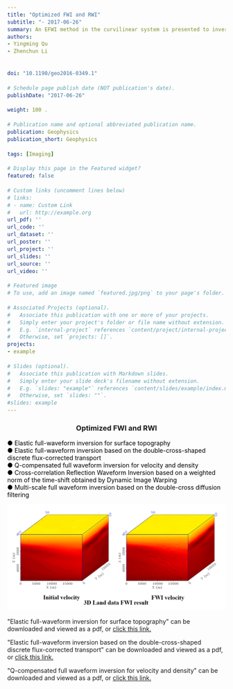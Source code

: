 ```yaml
---
title: "Optimized FWI and RWI"
subtitle: "- 2017-06-26"
summary: An EFWI method in the curvilinear system is presented to invert velocities for areas with surface topography. This method meshes the regions near the surface topography into body-fitted grids, and areas off surface regions into rectangular grids.
authors:
- Yingming Qu
- Zhenchun Li


doi: "10.1190/geo2016-0349.1"

# Schedule page publish date (NOT publication's date).
publishDate: "2017-06-26"

weight: 100 .

# Publication name and optional abbreviated publication name.
publication: Geophysics
publication_short: Geophysics 

tags: [Imaging]

# Display this page in the Featured widget?
featured: false

# Custom links (uncomment lines below)
# links:
# - name: Custom Link
#   url: http://example.org
url_pdf: ''
url_code: ''
url_dataset: ''
url_poster: ''
url_project: ''
url_slides: ''
url_source: ''
url_video: ''

# Featured image
# To use, add an image named `featured.jpg/png` to your page's folder. 

# Associated Projects (optional).
#   Associate this publication with one or more of your projects.
#   Simply enter your project's folder or file name without extension.
#   E.g. `internal-project` references `content/project/internal-project/index.md`.
#   Otherwise, set `projects: []`.
projects:
- example

# Slides (optional).
#   Associate this publication with Markdown slides.
#   Simply enter your slide deck's filename without extension.
#   E.g. `slides: "example"` references `content/slides/example/index.md`.
#   Otherwise, set `slides: ""`.
#slides: example
---
```


### <center>Optimized FWI and RWI<center>

 <font color=black> ● Elastic full-waveform inversion for surface topography</font><br /> 
 <font color=black> ● Elastic full-waveform inversion based on the double-cross-shaped discrete flux-corrected transport</font><br /> 
 <font color=black> ● Q-compensated full waveform inversion for velocity and density</font><br /> 
 <font color=black> ● Cross-correlation Reflection Waveform Inversion based on a weighted norm of the time-shift obtained by Dynamic Image Warping</font><br /> 
 <font color=black> ● Multi-scale full waveform inversion based on the double-cross diffusion filtering</font><br /> 

<div style="text-align: center;">
  <img src="./Optimized FWI and RWI.assets/image.png" alt="Image Alt Text" style="max-width: 100%; height: auto;">
</div>




"Elastic full-waveform inversion for surface topography" can be downloaded and viewed as a pdf, or [click this link.](https://library.seg.org/doi/10.1190/geo2016-0349.1)

"Elastic full-waveform inversion based on the double-cross-shaped discrete flux-corrected transport" can be downloaded and viewed as a pdf, or [click this link.](https://onlinelibrary.wiley.com/doi/10.1111/1365-2478.13420)

"Q-compensated full waveform inversion for velocity and density" can be downloaded and viewed as a pdf, or [click this link.](https://www.tandfonline.com/doi/full/10.1080/08123985.2021.1993059)

